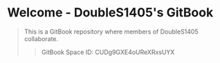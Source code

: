 # Welcome - DoubleS1405's GitBook

> This is a GitBook repository where members of DoubleS1405 collaborate.
>
>> GitBook Space ID: CUDg9GXE4oUReXRxsUYX
